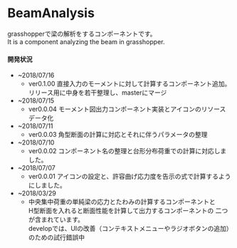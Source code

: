 # BeamAnalysis
grasshopperで梁の解析をするコンポーネントです。  
It is a component analyzing the beam in grasshopper.

#### 開発状況 
+ ~2018/07/16
  + ver0.1.00 直接入力のモーメントに対して計算するコンポーネント追加。
  リリース用に中身を若干整理し、masterにマージ
+ ~2018/07/15
  + ver0.0.04 モーメント図出力コンポーネント実装とアイコンのリソースデータ化
+ ~2018/07/11
  + ver0.0.03 角型断面の計算に対応とそれに伴うパラメータの整理
+ ~2018/07/10
  + ver0.0.02 コンポーネント名の整理と台形分布荷重での計算に対応しました。
+ ~2018/07/07
  + ver0.0.01 アイコンの設定と、許容曲げ応力度を告示の式で計算するようにしました。  
+ ~2018/03/29   
  + 中央集中荷重の単純梁の応力とたわみの計算するコンポーネントと  
H型断面を入れると断面性能を計算して出力するコンポーネントの
二つが含まれています。  
developでは、UIの改善（コンテキストメニューやラジオボタンの追加）のための試行錯誤中
